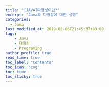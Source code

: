 ```yaml
---
title: "[JAVA]다형성이란?"
excerpt: "Java의 다형성에 대한 설명"
categories: 
  - Java
last_modified_at: 2019-02-06T21:45:37+09:00
tags: 
    - Java
    - 다형성
    - Programing
author_profile: true
read_time: true
toc_label: "Contents" 
toc_icon: "cog" 
toc: true
toc_sticky: true
---
```

